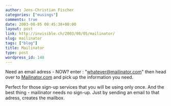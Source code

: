 ```yaml
---
author: Jens-Christian Fischer
categories: ["musings"]
comments: true
date: 2003-08-05 00:45:38+00:00
layout: post
link: http://invisible.ch/2003/08/05/mailinator/
slug: mailinator
tags: ["blog"]
title: Mailinator
type: post
wordpress_id: 148
---
```


Need an email adress - NOW? enter : "whatever@mailinator.com" then head over to [Mailinator.com](http://www.mailinator.com/) and pick up the information you need.

Perfect for those sign-up services that you will be using only once. And the best thing - mailinator needs no sign-up. Just by sending an email to that adress, creates the mailbox.
